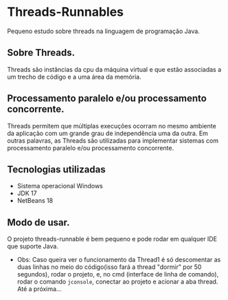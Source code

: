 # Threads-Runnables
Pequeno estudo sobre threads na linguagem de programação Java.

## Sobre Threads.

Threads são instâncias da cpu da máquina virtual e que estão associadas a um trecho de código e a uma área da memória.

## Processamento paralelo e/ou processamento concorrente.

Threads permitem que múltiplas execuções ocorram no mesmo ambiente da aplicação com um grande grau de independência uma da outra. 
Em outras palavras, as Threads são utilizadas para implementar sistemas com processamento paralelo e/ou processamento concorrente.

## Tecnologias utilizadas

* Sistema operacional Windows
* JDK 17
* NetBeans 18

## Modo de usar.

O projeto threads-runnable é bem pequeno e pode rodar em qualquer IDE que suporte Java.
* Obs: Caso queira ver o funcionamento da Thread1 é só descomentar as duas linhas no meio do código(isso fará a
thread "dormir" por 50 segundos), rodar o projeto, e, no cmd (interface de linha de comando), rodar o comando ```jconsole```,
conectar ao projeto e acionar a aba thread. Até a próxima...

